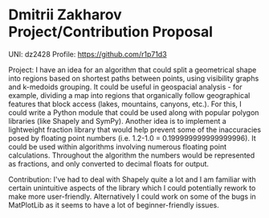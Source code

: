# Dmitrii Zakharov Project/Contribution Proposal

UNI: dz2428
Profile: <https://github.com/r1p71d3>

Project: I have an idea for an algorithm that could split a geometrical shape into regions based on shortest paths between points, using visibility graphs and k-medoids grouping. It could be useful in geospacial analysis - for example, dividing a map into regions that organically follow geographical features that block access (lakes, mountains, canyons, etc.). For this, I could write a Python module that could be used along with popular polygon libraries (like Shapely and SymPy).
Another idea is to implement a lightweight fraction library that would help prevent some of the inaccuracies posed by floating point numbers (i.e. 1.2-1.0 = 0.199999999999999996). It could be used within algorithms involving numerous floating point calculations. Throughout the algorithm the numbers would be represented as fractions, and only converted to decimal floats for output.

Contribution: I've had to deal with Shapely quite a lot and I am familiar with certain unintuitive aspects of the library which I could potentially rework to make more user-friendly. Alternatively I could work on some of the bugs in MatPlotLib as it seems to have a lot of beginner-friendly issues.
